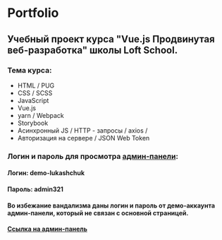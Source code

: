 # Portfolio
## Учебный проект курса "Vue.js Продвинутая веб-разработка" школы Loft School.

### Тема курса:
* HTML / PUG
* CSS / SCSS 
* JavaScript 
* Vue.js
* yarn / Webpack
* Storybook
* Асинхронный JS / HTTP - запросы / axios / 
* Авторизация на сервере / JSON Web Token 

### Логин и пароль для просмотра [админ-панели](https://andreiluka.github.io/portfolio/dist/admin/):
#### Логин: demo-lukashchuk
#### Пароль: admin321
#### Во избежание вандализма даны логин и пароль от демо-аккаунта админ-панели, который не связан с основной страницей.


#### [Ссылка на админ-панель](https://andreiluka.github.io/portfolio/dist/admin/)
